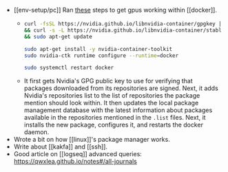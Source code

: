 - [[env-setup/pc]] Ran [these](https://stackoverflow.com/a/77269071) steps to get gpus working within [[docker]].
	- ```bash
	  curl -fsSL https://nvidia.github.io/libnvidia-container/gpgkey |sudo gpg --dearmor -o /usr/share/keyrings/nvidia-container-toolkit-keyring.gpg \
	  && curl -s -L https://nvidia.github.io/libnvidia-container/stable/deb/nvidia-container-toolkit.list | sed 's#deb https://#deb [signed-by=/usr/share/keyrings/nvidia-container-toolkit-keyring.gpg] https://#g' | sudo tee /etc/apt/sources.list.d/nvidia-container-toolkit.list \
	  && sudo apt-get update
	  
	  sudo apt-get install -y nvidia-container-toolkit
	  sudo nvidia-ctk runtime configure --runtime=docker
	  
	  sudo systemctl restart docker
	  ```
	- It first gets Nvidia's GPG public key to use for verifying that packages downloaded from its repositories are signed. Next, it adds Nvidia's repositories list to the list of repositories the package mention should look within. It then updates the local package management database with the latest information about packages available in the repositories mentioned in the `.list` files. Next, it installs the new package, configures it, and restarts the docker daemon.
- Wrote a bit on how [[linux]]'s package manager works.
- Write about [[kakfa]] and [[ssh]].
- Good article on [[logseq]] advanced queries: https://qwxlea.github.io/notes#/all-journals